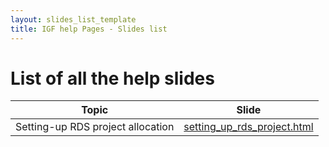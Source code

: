 ```yaml
---
layout: slides_list_template
title: IGF help Pages - Slides list
---
```


# List of all the help slides


<div class="table-responsive">
<table class="table table-hover">
  <thead class="table-light">
    <tr style="text-align: center;">
      <th scope="col">Topic</th>
      <th scope="col">Slide</th>
    </tr>
  </thead>
  <tbody>
  <tr>
    <td>Setting-up RDS project allocation</td>
    <td><a href="slide_htmls/setting_up_rds_project.html">setting_up_rds_project.html</a></td>
  </tr>
  </tbody>
</table>
</div>

